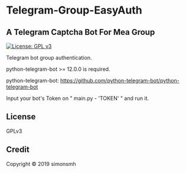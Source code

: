 # Telegram-Group-EasyAuth
## A Telegram Captcha Bot For Mea Group
[![License: GPL v3](https://img.shields.io/badge/License-GPL%20v3-blue.svg)](https://www.gnu.org/licenses/gpl-3.0)

Telegram bot group authentication.

python-telegram-bot >= 12.0.0 is required.

python-telegram-bot: https://github.com/python-telegram-bot/python-telegram-bot

Input your bot's Token on " main.py - 'TOKEN' " and run it.

## License
GPLv3

## Credit
Copyright © 2019 simonsmh
